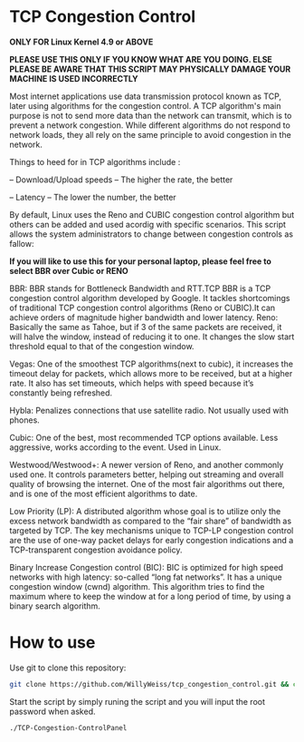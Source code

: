 # TCP Congestion Control
**ONLY FOR Linux Kernel 4.9 or ABOVE**

**PLEASE USE THIS ONLY IF YOU KNOW WHAT ARE YOU DOING. ELSE PLEASE BE AWARE THAT THIS SCRIPT MAY PHYSICALLY DAMAGE YOUR MACHINE IS USED INCORRECTLY**

Most internet applications use data transmission protocol known as TCP, later using algorithms for the congestion control. A TCP algorithm's main purpose is not to send more data than the network can transmit, which is to prevent a network congestion. While different algorithms do not respond to network loads, they all rely on the same principle to avoid congestion in the network.

Things to heed for in TCP algorithms include :

– Download/Upload speeds – The higher the rate, the better

– Latency – The lower the number, the better


By default, Linux uses the Reno and CUBIC congestion control algorithm but others can be added and used acordig with specific scenarios. This script allows the system administrators to change between congestion controls as fallow:

**If you will like to use this for your personal laptop, please feel free to select BBR over Cubic or RENO**

BBR:
BBR stands for Bottleneck Bandwidth and RTT.TCP BBR is a TCP congestion control algorithm developed by Google. It tackles shortcomings of traditional TCP congestion control algorithms (Reno or CUBIC).It can achieve orders of magnitude higher bandwidth and lower latency.
Reno:
Basically the same as Tahoe, but if 3 of the same packets are received, it will halve the window, instead of reducing it to one. It changes the slow start threshold equal to that of the congestion window.

Vegas:
One of the smoothest TCP algorithms(next to cubic), it increases the timeout delay for packets, which allows more to be received, but at a higher rate. It also has set timeouts, which helps with speed because it’s constantly being refreshed.

Hybla:
Penalizes connections that use satellite radio. Not usually used with phones.

Cubic:
One of the best, most recommended TCP options available. Less aggressive, works according to the event. Used in Linux.

Westwood/Westwood+:
A newer version of Reno, and another commonly used one. It controls parameters better, helping out streaming and overall quality of browsing the internet. One of the most fair algorithms out there, and is one of the most efficient algorithms to date.

Low Priority (LP):
A distributed algorithm whose goal is to utilize only the excess network bandwidth as compared to the “fair share” of bandwidth as targeted by TCP. The key mechanisms unique to TCP-LP congestion control are the use of one-way packet delays for early congestion indications and a TCP-transparent congestion avoidance policy.

Binary Increase Congestion control (BIC):                                                                                         BIC is optimized for high speed networks with high latency: so-called “long fat networks”. It has a unique congestion window (cwnd) algorithm. This algorithm tries to find the maximum where to keep the window at for a long period of time, by using a binary search algorithm.
# How to use
Use git to clone this repository:
```sh
git clone https://github.com/WillyWeiss/tcp_congestion_control.git && cd tcp_congestion_control/ && sudo chmod +x TCP-Congestion-ControlPanel
```
Start the script by simply runing the script and you will input the root password when asked. 

```sh
./TCP-Congestion-ControlPanel
```

